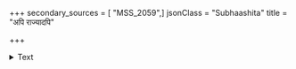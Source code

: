 +++
secondary_sources = [ "MSS_2059",]
jsonClass = "Subhaashita"
title = "अपि राज्यादपि"

+++

<details><summary>Text</summary>

अपि राज्यादपि स्वर्गाद् अपीन्दोरपि माधवात्।  
अपि कान्ताकुचस्पर्शात् संतोषः परमं सुखम्॥
</details>
